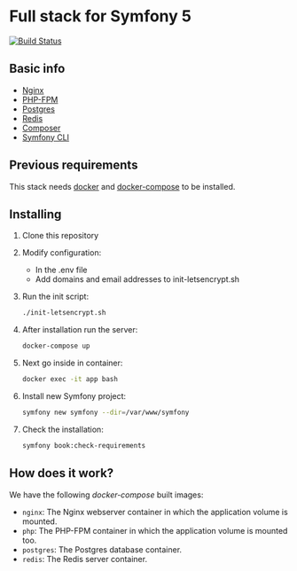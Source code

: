 # Full stack for Symfony 5

[![Build Status](https://www.travis-ci.com/qnixnet/symfony_docker.svg?branch=master)](https://www.travis-ci.com/qnixnet/symfony_docker)

## Basic info

* [Nginx](https://nginx.org/)
* [PHP-FPM](https://php-fpm.org/)
* [Postgres](https://www.postgresql.org/)
* [Redis](https://redis.io/)
* [Composer](https://getcomposer.org/)
* [Symfony CLI](https://symfony.com/)

## Previous requirements

This stack needs [docker](https://www.docker.com/) and [docker-compose](https://docs.docker.com/compose/) to be installed.

## Installing

1. Clone this repository

2. Modify configuration:
    - In the .env file
    - Add domains and email addresses to init-letsencrypt.sh

3. Run the init script:

    ```sh
    ./init-letsencrypt.sh
    ```

4. After installation run the server:

    ```sh
    docker-compose up
    ```

5. Next go inside in container:

    ```sh
    docker exec -it app bash
    ```

6. Install new Symfony project:

    ```sh
    symfony new symfony --dir=/var/www/symfony
    ```

7. Check the installation:

    ```sh
    symfony book:check-requirements
    ```

## How does it work?

We have the following *docker-compose* built images:

* `nginx`: The Nginx webserver container in which the application volume is mounted.
* `php`: The PHP-FPM container in which the application volume is mounted too.
* `postgres`: The Postgres database container.
* `redis`: The Redis server container.